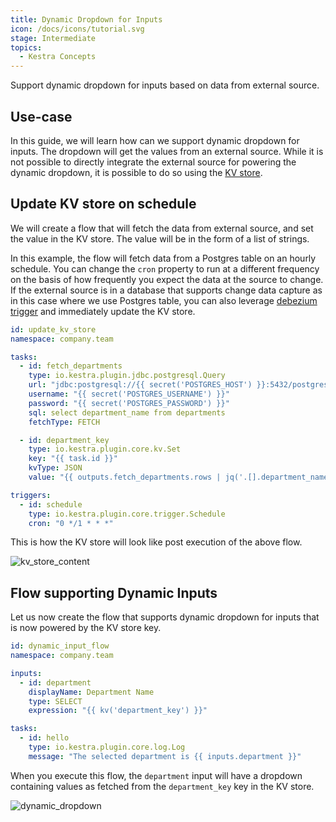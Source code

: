 ```yaml
---
title: Dynamic Dropdown for Inputs
icon: /docs/icons/tutorial.svg
stage: Intermediate
topics:
  - Kestra Concepts
---
```


Support dynamic dropdown for inputs based on data from external source.

## Use-case

In this guide, we will learn how can we support dynamic dropdown for inputs. The dropdown will get the values from an external source. While it is not possible to directly integrate the external source for powering the dynamic dropdown, it is possible to do so using the [KV store](../05.concepts/05.kv-store.md).

## Update KV store on schedule

We will create a flow that will fetch the data from external source, and set the value in the KV store. The value will be in the form of a list of strings.

In this example, the flow will fetch data from a Postgres table on an hourly schedule. You can change the `cron` property to run at a different frequency on the basis of how frequently you expect the data at the source to change. If the external source is in a database that supports change data capture as in this case where we use Postgres table, you can also leverage [debezium trigger](/plugins/debezium%20postgresql/triggers/io.kestra.plugin.debezium.postgres.trigger) and immediately update the KV store.

```yaml
id: update_kv_store
namespace: company.team

tasks:
  - id: fetch_departments
    type: io.kestra.plugin.jdbc.postgresql.Query
    url: "jdbc:postgresql://{{ secret('POSTGRES_HOST') }}:5432/postgres"
    username: "{{ secret('POSTGRES_USERNAME') }}"
    password: "{{ secret('POSTGRES_PASSWORD') }}"
    sql: select department_name from departments
    fetchType: FETCH

  - id: department_key
    type: io.kestra.plugin.core.kv.Set
    key: "{{ task.id }}"
    kvType: JSON
    value: "{{ outputs.fetch_departments.rows | jq('.[].department_name') }}"

triggers:
  - id: schedule
    type: io.kestra.plugin.core.trigger.Schedule
    cron: "0 */1 * * *"
```

This is how the KV store will look like post execution of the above flow.

![kv_store_content](/docs/how-to-guides/dynamic-inputs/kv_store_content.png)

## Flow supporting Dynamic Inputs

Let us now create the flow that supports dynamic dropdown for inputs that is now powered by the KV store key.

```yaml
id: dynamic_input_flow
namespace: company.team

inputs:
  - id: department
    displayName: Department Name
    type: SELECT
    expression: "{{ kv('department_key') }}"

tasks:
  - id: hello
    type: io.kestra.plugin.core.log.Log
    message: "The selected department is {{ inputs.department }}"
```

When you execute this flow, the `department` input will have a dropdown containing values as fetched from the `department_key` key in the KV store.

![dynamic_dropdown](/docs/how-to-guides/dynamic-inputs/dynamic_dropdown.png)
